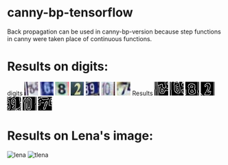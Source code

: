 # canny-bp-tensorflow
Back propagation can be used in canny-bp-version because step functions in canny were taken place of continuous functions.
# Results on digits:
digits
![1](https://github.com/GuangyuanHao/canny-bp-tensorflow/raw/master/imagesfortest/01.jpg)
![2](https://github.com/GuangyuanHao/canny-bp-tensorflow/raw/master/imagesfortest/02.jpg)
![3](https://github.com/GuangyuanHao/canny-bp-tensorflow/raw/master/imagesfortest/03.jpg)
![4](https://github.com/GuangyuanHao/canny-bp-tensorflow/raw/master/imagesfortest/04.jpg)
![5](https://github.com/GuangyuanHao/canny-bp-tensorflow/raw/master/imagesfortest/05.jpg)
![6](https://github.com/GuangyuanHao/canny-bp-tensorflow/raw/master/imagesfortest/06.jpg)
![7](https://github.com/GuangyuanHao/canny-bp-tensorflow/raw/master/imagesfortest/07.jpg)
Results
![c1](https://github.com/GuangyuanHao/canny-bp-tensorflow/raw/master/results/c01.jpg)
![c2](https://github.com/GuangyuanHao/canny-bp-tensorflow/raw/master/results/c02.jpg)
![c3](https://github.com/GuangyuanHao/canny-bp-tensorflow/raw/master/results/c03.jpg)
![c4](https://github.com/GuangyuanHao/canny-bp-tensorflow/raw/master/results/c04.jpg)
![c5](https://github.com/GuangyuanHao/canny-bp-tensorflow/raw/master/results/c05.jpg)
![c6](https://github.com/GuangyuanHao/canny-bp-tensorflow/raw/master/results/c06.jpg)
![c7](https://github.com/GuangyuanHao/canny-bp-tensorflow/raw/master/results/c07.jpg)
# Results on Lena's image:
![lena](https://github.com/GuangyuanHao/canny-bp-tensorflow/raw/master/results/lena.jpg)
![tlena](https://github.com/GuangyuanHao/canny-bp-tensorflow/raw/master/imagesfortest/lenacannybp.jpg)
